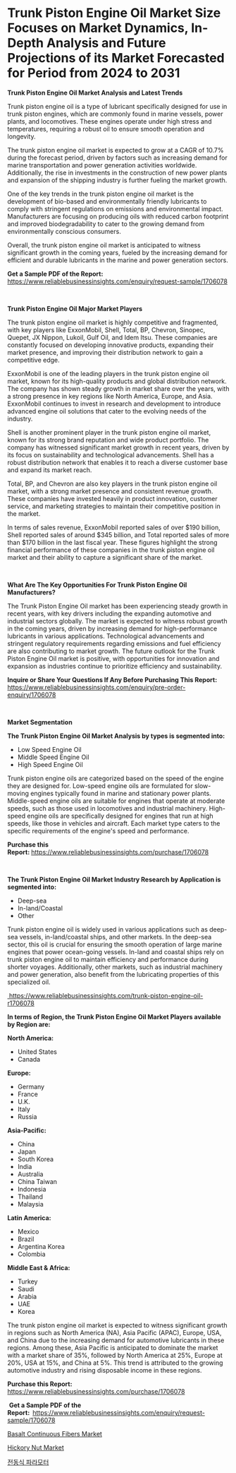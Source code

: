 <p><h1>Trunk Piston Engine Oil Market Size Focuses on Market Dynamics, In-Depth Analysis and Future Projections of its Market Forecasted for Period from 2024 to 2031</h1></p><p><strong>Trunk Piston Engine Oil Market Analysis and Latest Trends</strong></p>
<p><p>Trunk piston engine oil is a type of lubricant specifically designed for use in trunk piston engines, which are commonly found in marine vessels, power plants, and locomotives. These engines operate under high stress and temperatures, requiring a robust oil to ensure smooth operation and longevity.</p><p>The trunk piston engine oil market is expected to grow at a CAGR of 10.7% during the forecast period, driven by factors such as increasing demand for marine transportation and power generation activities worldwide. Additionally, the rise in investments in the construction of new power plants and expansion of the shipping industry is further fueling the market growth.</p><p>One of the key trends in the trunk piston engine oil market is the development of bio-based and environmentally friendly lubricants to comply with stringent regulations on emissions and environmental impact. Manufacturers are focusing on producing oils with reduced carbon footprint and improved biodegradability to cater to the growing demand from environmentally conscious consumers.</p><p>Overall, the trunk piston engine oil market is anticipated to witness significant growth in the coming years, fueled by the increasing demand for efficient and durable lubricants in the marine and power generation sectors.</p></p>
<p><strong>Get a Sample PDF of the Report:&nbsp;</strong> <a href="https://www.reliablebusinessinsights.com/enquiry/request-sample/1706078">https://www.reliablebusinessinsights.com/enquiry/request-sample/1706078</a></p>
<p>&nbsp;</p>
<p><strong>Trunk Piston Engine Oil Major Market Players</strong></p>
<p><p>The trunk piston engine oil market is highly competitive and fragmented, with key players like ExxonMobil, Shell, Total, BP, Chevron, Sinopec, Quepet, JX Nippon, Lukoil, Gulf Oil, and Idem Itsu. These companies are constantly focused on developing innovative products, expanding their market presence, and improving their distribution network to gain a competitive edge.</p><p>ExxonMobil is one of the leading players in the trunk piston engine oil market, known for its high-quality products and global distribution network. The company has shown steady growth in market share over the years, with a strong presence in key regions like North America, Europe, and Asia. ExxonMobil continues to invest in research and development to introduce advanced engine oil solutions that cater to the evolving needs of the industry.</p><p>Shell is another prominent player in the trunk piston engine oil market, known for its strong brand reputation and wide product portfolio. The company has witnessed significant market growth in recent years, driven by its focus on sustainability and technological advancements. Shell has a robust distribution network that enables it to reach a diverse customer base and expand its market reach.</p><p>Total, BP, and Chevron are also key players in the trunk piston engine oil market, with a strong market presence and consistent revenue growth. These companies have invested heavily in product innovation, customer service, and marketing strategies to maintain their competitive position in the market.</p><p>In terms of sales revenue, ExxonMobil reported sales of over $190 billion, Shell reported sales of around $345 billion, and Total reported sales of more than $170 billion in the last fiscal year. These figures highlight the strong financial performance of these companies in the trunk piston engine oil market and their ability to capture a significant share of the market.</p></p>
<p>&nbsp;</p>
<p><strong>What Are The Key Opportunities For Trunk Piston Engine Oil Manufacturers?</strong></p>
<p><p>The Trunk Piston Engine Oil market has been experiencing steady growth in recent years, with key drivers including the expanding automotive and industrial sectors globally. The market is expected to witness robust growth in the coming years, driven by increasing demand for high-performance lubricants in various applications. Technological advancements and stringent regulatory requirements regarding emissions and fuel efficiency are also contributing to market growth. The future outlook for the Trunk Piston Engine Oil market is positive, with opportunities for innovation and expansion as industries continue to prioritize efficiency and sustainability.</p></p>
<p><strong>Inquire or Share Your Questions If Any Before Purchasing This Report:</strong> <a href="https://www.reliablebusinessinsights.com/enquiry/pre-order-enquiry/1706078">https://www.reliablebusinessinsights.com/enquiry/pre-order-enquiry/1706078</a></p>
<p>&nbsp;</p>
<p><strong>Market Segmentation</strong></p>
<p><strong>The Trunk Piston Engine Oil Market Analysis by types is segmented into:</strong></p>
<p><ul><li>Low Speed Engine Oil</li><li>Middle Speed Engine Oil</li><li>High Speed Engine Oil</li></ul></p>
<p><p>Trunk piston engine oils are categorized based on the speed of the engine they are designed for. Low-speed engine oils are formulated for slow-moving engines typically found in marine and stationary power plants. Middle-speed engine oils are suitable for engines that operate at moderate speeds, such as those used in locomotives and industrial machinery. High-speed engine oils are specifically designed for engines that run at high speeds, like those in vehicles and aircraft. Each market type caters to the specific requirements of the engine's speed and performance.</p></p>
<p><strong>Purchase this Report:&nbsp;</strong><a href="https://www.reliablebusinessinsights.com/purchase/1706078">https://www.reliablebusinessinsights.com/purchase/1706078</a></p>
<p>&nbsp;</p>
<p><strong>The Trunk Piston Engine Oil Market Industry Research by Application is segmented into:</strong></p>
<p><ul><li>Deep-sea</li><li>In-land/Coastal</li><li>Other</li></ul></p>
<p><p>Trunk piston engine oil is widely used in various applications such as deep-sea vessels, in-land/coastal ships, and other markets. In the deep-sea sector, this oil is crucial for ensuring the smooth operation of large marine engines that power ocean-going vessels. In-land and coastal ships rely on trunk piston engine oil to maintain efficiency and performance during shorter voyages. Additionally, other markets, such as industrial machinery and power generation, also benefit from the lubricating properties of this specialized oil.</p></p>
<p><a href="https://www.reliablebusinessinsights.com/trunk-piston-engine-oil-r1706078">&nbsp;https://www.reliablebusinessinsights.com/trunk-piston-engine-oil-r1706078</a></p>
<p><strong>In terms of Region, the Trunk Piston Engine Oil Market Players available by Region are:</strong></p>
<p>
    <p> <strong> North America: </strong>
        <ul>
            <li>United States</li>
            <li>Canada</li>
        </ul>
        </p> 
    <p> <strong> Europe: </strong>
        <ul>
            <li>Germany</li>
            <li>France</li>
            <li>U.K.</li>
            <li>Italy</li>
            <li>Russia</li>
        </ul>
        </p> 
    <p> <strong> Asia-Pacific: </strong>
        <ul>
            <li>China</li>
            <li>Japan</li>
            <li>South Korea</li>
            <li>India</li>
            <li>Australia</li>
            <li>China Taiwan</li>
            <li>Indonesia</li>
            <li>Thailand</li>
            <li>Malaysia</li>
        </ul>
        </p> 
    <p> <strong> Latin America: </strong>
        <ul>
            <li>Mexico</li>
            <li>Brazil</li>
            <li>Argentina Korea</li>
            <li>Colombia</li>
        </ul>
        </p> 
    <p> <strong> Middle East & Africa: </strong>
        <ul>
            <li>Turkey</li>
            <li>Saudi</li>
            <li>Arabia</li>
            <li>UAE</li>
            <li>Korea</li>
        </ul>
    </p>
    </p>
<p><p>The trunk piston engine oil market is expected to witness significant growth in regions such as North America (NA), Asia Pacific (APAC), Europe, USA, and China due to the increasing demand for automotive lubricants in these regions. Among these, Asia Pacific is anticipated to dominate the market with a market share of 35%, followed by North America at 25%, Europe at 20%, USA at 15%, and China at 5%. This trend is attributed to the growing automotive industry and rising disposable income in these regions.</p></p>
<p><strong>Purchase this Report: </strong><a href="https://www.reliablebusinessinsights.com/purchase/1706078">https://www.reliablebusinessinsights.com/purchase/1706078</a></p>
<p>&nbsp;<strong>Get a Sample PDF of the Report:&nbsp;&nbsp;</strong><a href="https://www.reliablebusinessinsights.com/enquiry/request-sample/1706078">https://www.reliablebusinessinsights.com/enquiry/request-sample/1706078</a></p>
<p><strong></strong></p>
<p><p><a href="https://medium.com/@sagorhossaincs33_80453/global-basalt-continuous-fibers-market-size-share-analysis-by-product-type-by-application-by-92f17dd58961">Basalt Continuous Fibers Market</a></p><p><a href="https://medium.com/@raap8632472024/navigating-the-global-hickory-nut-market-landscape-trends-forecasts-and-impact-analysis-2024-227a31723fa5">Hickory Nut Market</a></p><p><a href="https://github.com/muchswr/Market-Research-Report-List-1/blob/main/4206962190565.md">전동식 파라모터</a></p></p>